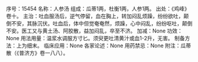 序号：15454
名称：人参汤
组成：瓜蒂1两，杜衡1两，人参1两。
出处：《鸡峰》卷十。
主治：吐血服汤后，逆气停留，血在胸上，转加闷乱烦躁，纷纷欲吐，颠倒不安，其脉沉伏。吐血后，体中但觉奄奄然，烦躁，心中闷乱，纷纷呕吐，颠倒不安。医工又与黄土汤、阿胶散，益加闷乱，卒至不济。
加减：None
功效：None
用法用量：温浆水调服方寸匕。须臾更吐清黄汁或血1-2升，无害。
制备方法：上为细末。
临床应用：None
各家论述：None
用药禁忌：None
附注：瓜蒂散（《普济方》卷一八八）。
